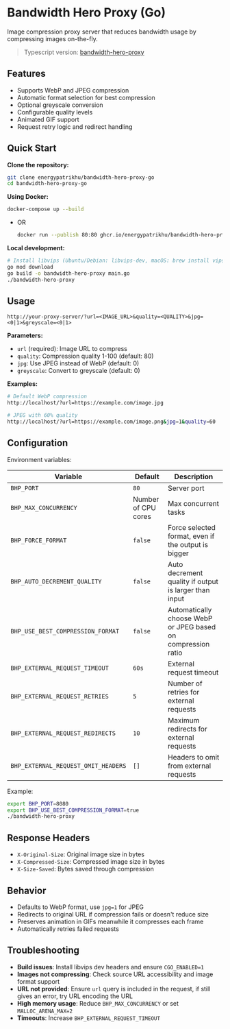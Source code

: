 # Bandwidth Hero Proxy (Go)

Image compression proxy server that reduces bandwidth usage by compressing images on-the-fly.

> Typescript version: [bandwidth-hero-proxy](https://github.com/energypatrikhu/bandwidth-hero-proxy)

## Features

- Supports WebP and JPEG compression
- Automatic format selection for best compression
- Optional greyscale conversion
- Configurable quality levels
- Animated GIF support
- Request retry logic and redirect handling

## Quick Start

**Clone the repository:**
```bash
git clone energypatrikhu/bandwidth-hero-proxy-go
cd bandwidth-hero-proxy-go
```

**Using Docker:**
```bash
docker-compose up --build
```
  - OR
    ```bash
    docker run --publish 80:80 ghcr.io/energypatrikhu/bandwidth-hero-proxy-go:latest
    ```

**Local development:**
```bash
# Install libvips (Ubuntu/Debian: libvips-dev, macOS: brew install vips)
go mod download
go build -o bandwidth-hero-proxy main.go
./bandwidth-hero-proxy
```

## Usage

```
http://your-proxy-server/?url=<IMAGE_URL>&quality=<QUALITY>&jpg=<0|1>&greyscale=<0|1>
```

**Parameters:**
- `url` (required): Image URL to compress
- `quality`: Compression quality 1-100 (default: 80)
- `jpg`: Use JPEG instead of WebP (default: 0)
- `greyscale`: Convert to greyscale (default: 0)

**Examples:**
```bash
# Default WebP compression
http://localhost/?url=https://example.com/image.jpg

# JPEG with 60% quality
http://localhost/?url=https://example.com/image.png&jpg=1&quality=60
```

## Configuration

Environment variables:

| Variable | Default | Description |
|----------|---------|-------------|
| `BHP_PORT` | `80` | Server port |
| `BHP_MAX_CONCURRENCY` | Number of CPU cores | Max concurrent tasks |
| `BHP_FORCE_FORMAT` | `false` | Force selected format, even if the output is bigger |
| `BHP_AUTO_DECREMENT_QUALITY` | `false` | Auto decrement quality if output is larger than input |
| `BHP_USE_BEST_COMPRESSION_FORMAT` | `false` | Automatically choose WebP or JPEG based on compression ratio |
| `BHP_EXTERNAL_REQUEST_TIMEOUT` | `60s` | External request timeout |
| `BHP_EXTERNAL_REQUEST_RETRIES` | `5` | Number of retries for external requests |
| `BHP_EXTERNAL_REQUEST_REDIRECTS` | `10` | Maximum redirects for external requests |
| `BHP_EXTERNAL_REQUEST_OMIT_HEADERS` | `[]` | Headers to omit from external requests |

Example:
```bash
export BHP_PORT=8080
export BHP_USE_BEST_COMPRESSION_FORMAT=true
./bandwidth-hero-proxy
```

## Response Headers

- `X-Original-Size`: Original image size in bytes
- `X-Compressed-Size`: Compressed image size in bytes
- `X-Size-Saved`: Bytes saved through compression

## Behavior

- Defaults to WebP format, use `jpg=1` for JPEG
- Redirects to original URL if compression fails or doesn't reduce size
- Preserves animation in GIFs meanwhile it compresses each frame
- Automatically retries failed requests

## Troubleshooting

- **Build issues**: Install libvips dev headers and ensure `CGO_ENABLED=1`
- **Images not compressing**: Check source URL accessibility and image format support
- **URL not provided**: Ensure `url` query is included in the request, if still gives an error, try URL encoding the URL
- **High memory usage**: Reduce `BHP_MAX_CONCURRENCY` or set `MALLOC_ARENA_MAX=2`
- **Timeouts**: Increase `BHP_EXTERNAL_REQUEST_TIMEOUT`
